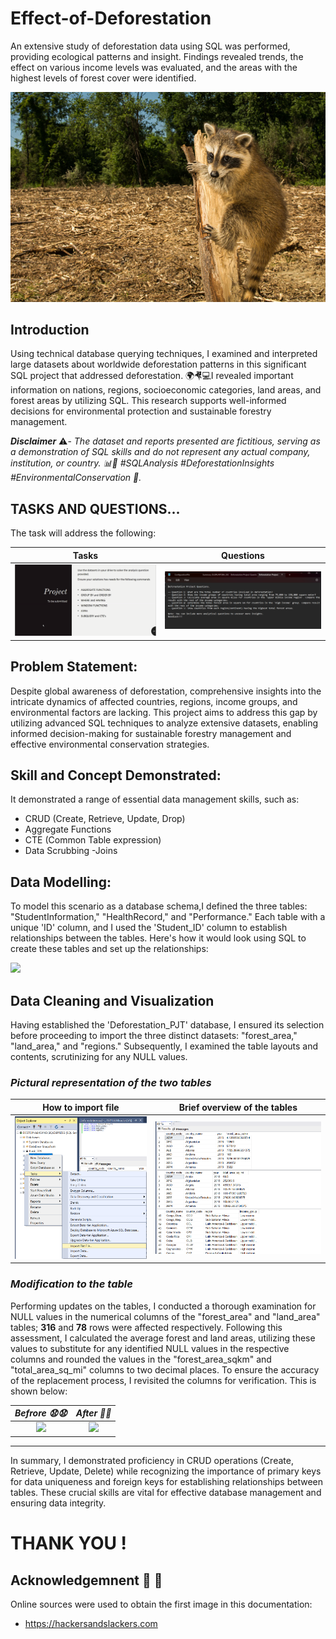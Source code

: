 # Effect-of-Deforestation
An extensive study of deforestation data using SQL was performed, providing ecological patterns and insight. Findings revealed trends, the effect on various income levels was evaluated, and the areas with the highest levels of forest cover were identified.

  ![](front.jpg)         

## Introduction
Using technical database querying techniques, I examined and interpreted large datasets about worldwide deforestation patterns in this significant SQL project that addressed deforestation. 🌍🤻💻I revealed important information on nations, regions, socioeconomic categories, land areas, and forest areas by utilizing SQL. This research supports well-informed decisions for environmental protection and sustainable forestry management. 


_**Disclaimer**_ ⚠️- _The dataset and reports presented are fictitious, serving as a demonstration of SQL skills and do not represent any actual company, institution, or country. 📊🚫 #SQLAnalysis #DeforestationInsights #EnvironmentalConservation 🌲._

## TASKS AND QUESTIONS...
The task will address the following: 

**Tasks**                                       |  **Questions**             
:----------------------------------------------:|:--------------------------------:
![](task.png)                                   |          ![](quest.png)        
       

## Problem Statement:

Despite global awareness of deforestation, comprehensive insights into the intricate dynamics of affected countries, regions, income groups, and environmental factors are lacking. This project aims to address this gap by utilizing advanced SQL techniques to analyze extensive datasets, enabling informed decision-making for sustainable forestry management and effective environmental conservation strategies.

## Skill and Concept Demonstrated:

It demonstrated a range of essential data management skills, such as:
- CRUD (Create, Retrieve, Update, Drop)
- Aggregate Functions
- CTE (Common Table expression)
- Data Scrubbing
-Joins

## Data Modelling:
To model this scenario as a database schema,I defined the three tables: "StudentInformation," "HealthRecord," and "Performance." Each table with a unique 'ID' column, and I used the 'Student_ID' column to establish relationships between the tables. Here's how it would look using SQL to create these tables and set up the relationships:

![](Tx3.png)

## Data Cleaning and Visualization

Having established the 'Deforestation_PJT' database, I ensured its selection before proceeding to import the three distinct datasets: "forest_area," "land_area," and "regions." Subsequently, I examined the table layouts and contents, scrutinizing for any NULL values.

### *Pictural representation of the two tables*

**How to import file**                            |  **Brief overview of the tables**             
:------------------------------------------------:|:---------------------------------------:
![](import.png)                                   |          ![](threetables.png)        

### *Modification to the table*
Performing updates on the tables, I conducted a thorough examination for NULL values in the numerical columns of the "forest_area" and "land_area" tables; **316** and **78** rows were affected respectively. Following this assessment, I calculated the average forest and land areas, utilizing these values to substitute for any identified NULL values in the respective columns and rounded the values in the "forest_area_sqkm" and "total_area_sq_mi" columns to two decimal places. To ensure the accuracy of the replacement process, I revisited the columns for verification. This is shown below:

*Befrore 😧😧*                      |   *After 🙂😃*                
:----------------------------------------------:|:--------------------------------:
![](Tx5.png)                                    |      ![](Without_AGE.png)                
---
In summary, I demonstrated proficiency in CRUD operations (Create, Retrieve, Update, Delete) while recognizing the importance of primary keys for data uniqueness and foreign keys for establishing relationships between tables. These crucial skills are vital for effective database management and ensuring data integrity.


# THANK YOU !
## Acknowledgemnent 🙏 🙏

Online sources were used to obtain the first  image in this documentation:
- https://hackersandslackers.com



